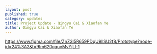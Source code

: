 ```yaml
---
layout: post
published: true
category: updates
title: Project Update - Qingyu Cai & Xiaofan Ye
author: Qingyu Cai & Xiaofan Ye
---
```

https://www.figma.com/file/ZnZ3I5R659PDqU9IlSU2f8/Prototype?node-id=24%3A2&t=9Im620qquvMvYjLl-1
